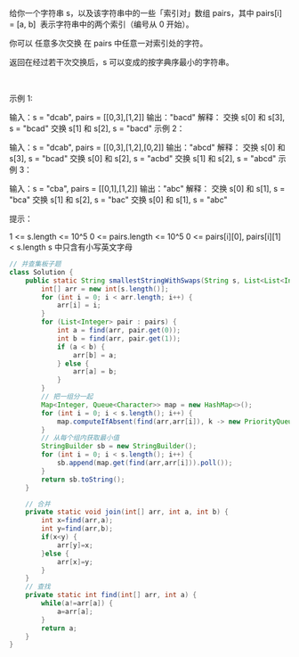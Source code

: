给你一个字符串 s，以及该字符串中的一些「索引对」数组 pairs，其中 pairs[i] = [a, b] 
表示字符串中的两个索引（编号从 0 开始）。

你可以 任意多次交换 在 pairs 中任意一对索引处的字符。

返回在经过若干次交换后，s 可以变成的按字典序最小的字符串。

 

示例 1:

输入：s = "dcab", pairs = [[0,3],[1,2]]
输出："bacd"
解释： 
交换 s[0] 和 s[3], s = "bcad"
交换 s[1] 和 s[2], s = "bacd"
示例 2：

输入：s = "dcab", pairs = [[0,3],[1,2],[0,2]]
输出："abcd"
解释：
交换 s[0] 和 s[3], s = "bcad"
交换 s[0] 和 s[2], s = "acbd"
交换 s[1] 和 s[2], s = "abcd"
示例 3：

输入：s = "cba", pairs = [[0,1],[1,2]]
输出："abc"
解释：
交换 s[0] 和 s[1], s = "bca"
交换 s[1] 和 s[2], s = "bac"
交换 s[0] 和 s[1], s = "abc"
 

提示：

1 <= s.length <= 10^5
0 <= pairs.length <= 10^5
0 <= pairs[i][0], pairs[i][1] < s.length
s 中只含有小写英文字母
```java
// 并查集板子题
class Solution {
    public static String smallestStringWithSwaps(String s, List<List<Integer>> pairs) {
        int[] arr = new int[s.length()];
        for (int i = 0; i < arr.length; i++) {
            arr[i] = i;
        }
        for (List<Integer> pair : pairs) {
            int a = find(arr, pair.get(0));
            int b = find(arr, pair.get(1));
            if (a < b) {
                arr[b] = a;
            } else {
                arr[a] = b;
            }
        }
        // 把一组分一起
        Map<Integer, Queue<Character>> map = new HashMap<>();
        for (int i = 0; i < s.length(); i++) {
            map.computeIfAbsent(find(arr,arr[i]), k -> new PriorityQueue<>()).offer(s.charAt(i));
        }
        // 从每个组内获取最小值
        StringBuilder sb = new StringBuilder();
        for (int i = 0; i < s.length(); i++) {
            sb.append(map.get(find(arr,arr[i])).poll());
        }
        return sb.toString();
    }

    // 合并
    private static void join(int[] arr, int a, int b) {
        int x=find(arr,a);
        int y=find(arr,b);
        if(x<y) {
            arr[y]=x;
        }else {
            arr[x]=y;
        }
    }
    // 查找
    private static int find(int[] arr, int a) {
        while(a!=arr[a]) {
            a=arr[a];
        }
        return a;
    }
}
```

